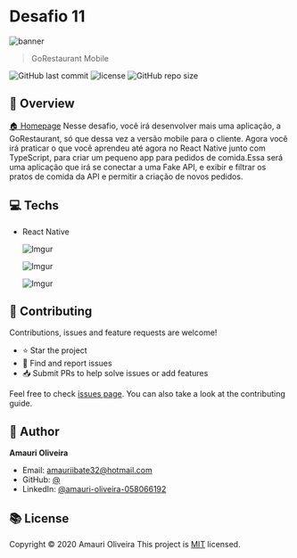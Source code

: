 
# Desafio 11

  ![banner](https://i.imgur.com/EZJe9Vm.png)

> GoRestaurant Mobile

![GitHub last commit](https://img.shields.io/github/last-commit//gostack-react-native-delivery)
![license](https://img.shields.io/github/license//gostack-react-native-delivery)
![GitHub repo size](https://img.shields.io/github/repo-size//gostack-react-native-delivery)

## :telescope: Overview

  [🏠 Homepage](https://github.com/AmauriOliveira/gostack-react-native-delivery)
Nesse desafio, você irá desenvolver mais uma aplicação, a GoRestaurant, só que dessa vez a versão mobile para o cliente. Agora você irá praticar o que você aprendeu até agora no React Native junto com TypeScript, para criar um pequeno app para pedidos de comida.Essa será uma aplicação que irá se conectar a uma Fake API, e exibir e filtrar os pratos de comida da API e permitir a criação de novos pedidos.
## :computer: Techs

- React Native

  ![Imgur](https://i.imgur.com/hWQhytY.png)

  ![Imgur](https://i.imgur.com/SD3ESkN.png)

  ![Imgur](https://i.imgur.com/6T9AbNk.png)

## :star2: Contributing

Contributions, issues and feature requests are welcome!

- ⭐️ Star the project
- 🐛 Find and report issues
- 📥 Submit PRs to help solve issues or add features

Feel free to check [issues page](https://github.com/AmauriOliveira/gostack-react-native-delivery/issues). You can also take a look at the contributing guide.

## :bow: Author

**Amauri Oliveira**
* Email: amauriibate32@hotmail.com
* GitHub: [@](https://github.com/)
* LinkedIn: [@amauri-oliveira-058066192](https://linkedin.com/in/amauri-oliveira-058066192)

## :books: License

Copyright © 2020 Amauri Oliveira
This project is [MIT](license) licensed.

